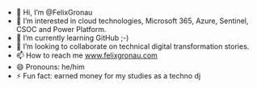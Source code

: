 - 👋 Hi, I’m @FelixGronau
- 👀 I’m interested in cloud technologies, Microsoft 365, Azure, Sentinel, CSOC and Power Platform.
- 🌱 I’m currently learning GitHub ;-)
- 💞️ I’m looking to collaborate on technical digital transformation stories.
- 📫 How to reach me www.felixgronau.com
- 😄 Pronouns: he/him
- ⚡ Fun fact: earned money for my studies as a techno dj

<!---
FelixGronau/FelixGronau is a ✨ special ✨ repository because its `README.md` (this file) appears on your GitHub profile.
You can click the Preview link to take a look at your changes.
--->
